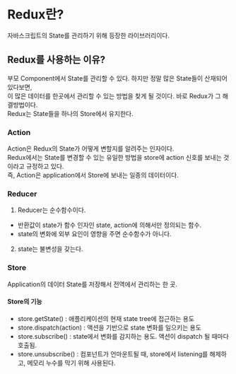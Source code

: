 # Redux란?
자바스크립트의 State를 관리하기 위해 등장한 라이브러리이다.

## Redux를 사용하는 이유?
부모 Component에서 State를 관리할 수 있다. 하지만 정말 많은 State들이 산재되어 있다보면, <br>
이 많은 데이터를 한곳에서 관리할 수 있는 방법을 찾게 될 것이다. 바로 Redux가 그 해결방법이다.<br>
Redux는 State들을 하나의 Store에서 유지한다.<br>

### Action
Action은 Redux의 State가 어떻게 변할지를 알려주는 인자이다.<br>
Redux에서는 State를 변경할 수 있는 유일한 방법을 store에 action 신호를 보내는 것이라고 규정하고 있다.<br>
즉, Action은 application에서 Store에 보내는 일종의 데이터이다.<br>

### Reducer
1. Reducer는 순수함수이다.
  - 반환값이 state가 함수 인자인 state, action에 의해서만 정의되는 함수.
  - state의 변화에 외부 요인이 영향을 주면 순수함수가 아니다.
2. state는 불변성을 갖는다.

### Store
Application의 데이터 State를 저장해서 전역에서 관리하는 한 곳.<br>

#### Store의 기능
- store.getState() : 애플리케이션의 현재 state tree에 접근하는 용도
- store.dispatch(action) : 액션을 기반으로 state 변화를 일으키는 용도
- store.subscribe() : state에서 변화를 감지하는 용도. 액션이 dispatch 될 때마다 호출됨.
- store.unsubscribe() : 컴포넌트가 언마운트될 때, store에서 listening를 해제하고, 메모리 누수를 막기 위해 사용된다.

